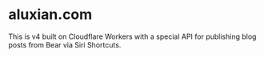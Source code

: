 # aluxian.com

This is v4 built on Cloudflare Workers with a special API for publishing blog posts from Bear via Siri Shortcuts.
